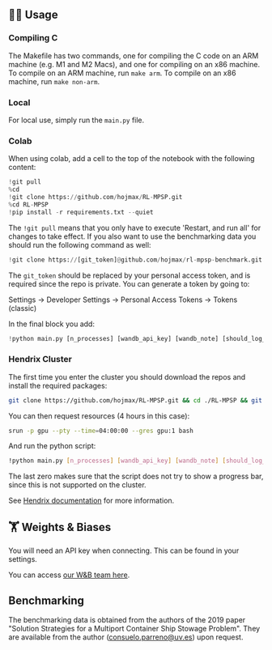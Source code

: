 ## 🏄‍♂️ Usage

### Compiling C
The Makefile has two commands, one for compiling the C code on an ARM machine (e.g. M1 and M2 Macs), and one for compiling on an x86 machine. To compile on an ARM machine, run `make arm`. To compile on an x86 machine, run `make non-arm`.

### Local

For local use, simply run the `main.py` file.

### Colab

When using colab, add a cell to the top of the notebook with the following content:

```python
!git pull
%cd
!git clone https://github.com/hojmax/RL-MPSP.git
%cd RL-MPSP
!pip install -r requirements.txt --quiet
```

The `!git pull` means that you only have to execute 'Restart, and run all' for changes to take effect. If you also want to use the benchmarking data you should run the following command as well:

```python
!git clone https://[git_token]@github.com/hojmax/rl-mpsp-benchmark.git
```

The `git_token` should be replaced by your personal access token, and is required since the repo is private. You can generate a token by going to:

Settings -> Developer Settings -> Personal Access Tokens -> Tokens (classic)

In the final block you add:

```python
!python main.py [n_processes] [wandb_api_key] [wandb_note] [should_log_wandb]
```

### Hendrix Cluster

The first time you enter the cluster you should download the repos and install the required packages:

```bash
git clone https://github.com/hojmax/RL-MPSP.git && cd ./RL-MPSP && git clone https://[git_token]@github.com/hojmax/rl-mpsp-benchmark.git && module load python/3.9.9 && pip install -r requirements.txt
```

You can then request resources (4 hours in this case):

```bash
srun -p gpu --pty --time=04:00:00 --gres gpu:1 bash
```

And run the python script:

```bash
!python main.py [n_processes] [wandb_api_key] [wandb_note] [should_log_wandb] 0
```

The last zero makes sure that the script does not try to show a progress bar, since this is not supported on the cluster.

See [Hendrix documentation](https://diku-dk.github.io/wiki/slurm-cluster) for more information.

## 🏋️ Weights & Biases

You will need an API key when connecting. This can be found in your settings.

You can access [our W&B team here](https://wandb.ai/rl-msps).

## Benchmarking

The benchmarking data is obtained from the authors of the 2019 paper "Solution Strategies for a Multiport Container Ship Stowage Problem". They are available from the author (consuelo.parreno@uv.es) upon request.
